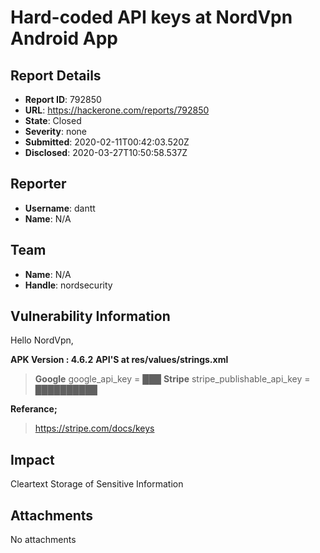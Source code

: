 # Hard-coded API keys at NordVpn Android App

## Report Details
- **Report ID**: 792850
- **URL**: https://hackerone.com/reports/792850
- **State**: Closed
- **Severity**: none
- **Submitted**: 2020-02-11T00:42:03.520Z
- **Disclosed**: 2020-03-27T10:50:58.537Z

## Reporter
- **Username**: dantt
- **Name**: N/A

## Team
- **Name**: N/A
- **Handle**: nordsecurity

## Vulnerability Information
Hello NordVpn,

**APK Version : 4.6.2**
**API'S at res/values/strings.xml**

>**Google**
>google_api_key = ███
**Stripe**
>stripe_publishable_api_key = ██████████

**Referance;** 
>https://stripe.com/docs/keys

## Impact

Cleartext Storage of Sensitive Information

## Attachments
No attachments
